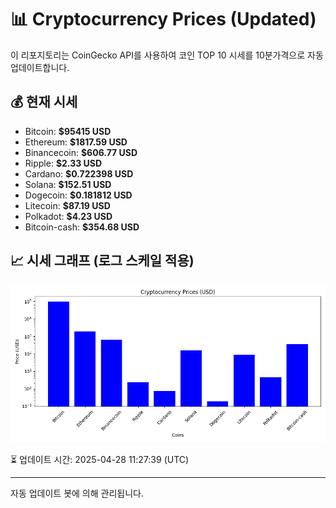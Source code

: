
# 📊 Cryptocurrency Prices (Updated)

이 리포지토리는 CoinGecko API를 사용하여 코인 TOP 10 시세를 10분가격으로 자동 업데이트합니다.

## 💰 현재 시세
- Bitcoin: **$95415 USD**
- Ethereum: **$1817.59 USD**
- Binancecoin: **$606.77 USD**
- Ripple: **$2.33 USD**
- Cardano: **$0.722398 USD**
- Solana: **$152.51 USD**
- Dogecoin: **$0.181812 USD**
- Litecoin: **$87.19 USD**
- Polkadot: **$4.23 USD**
- Bitcoin-cash: **$354.68 USD**

## 📈 시세 그래프 (로그 스케일 적용)
![Crypto Prices](crypto_prices.png)

⏳ 업데이트 시간: 2025-04-28 11:27:39 (UTC)

---
자동 업데이트 봇에 의해 관리됩니다.
